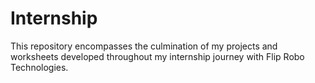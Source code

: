 # Internship
This repository encompasses the culmination of my projects and worksheets developed throughout my internship journey with Flip Robo Technologies.
